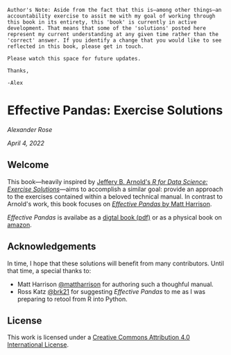 ```{note}
Author's Note: Aside from the fact that this is—among other things—an accountability exercise to assit me with my goal of working through this book in its entirety, this 'book' is currently in active development. That means that some of the 'solutions' posted here represent my current understanding at any given time rather than the 'correct' answer. If you identify a change that you would like to see reflected in this book, please get in touch. 

Please watch this space for future updates.

Thanks,

-Alex
```
# Effective Pandas: Exercise Solutions
_Alexander Rose_

_April 4, 2022_

## Welcome

This book—heavily inspired by [Jeffery B. Arnold's _R for Data Science: Exercise Solutions_](https://jrnold.github.io/r4ds-exercise-solutions/)—aims to accomplish a similar goal: provide an approach to the exercises contained within a beloved technical manual. In contrast to Arnold's work, this book focuses on [_Effective Pandas_ by Matt Harrison](https://hairysun.com/announcing-effective-pandas.html). 

_Effective Pandas_ is availabe as a [digtal book (pdf)](https://store.metasnake.com/effective-pandas-book) or as a physical book on [amazon](https://www.amazon.com/Effective-Pandas-Patterns-Manipulation-Treading/dp/B09MYXXSFM).

## Acknowledgements

In time, I hope that these solutions will benefit from many contributors. Until that time, a special thanks to:
* Matt Harrison [@mattharrison](https://github.com/mattharrison) for authoring such a thoughful manual.
* Ross Katz [@brk21](https://github.com/brk21) for suggesting _Effective Pandas_ to me as I was preparing to retool from R into Python.

## License
This work is licensed under a [Creative Commons Attribution 4.0 International License](https://creativecommons.org/licenses/by/4.0/).

```{tableofcontents}
```
